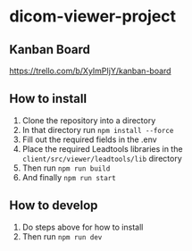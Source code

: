 # dicom-viewer-project

## Kanban Board
https://trello.com/b/XyImPIjY/kanban-board

## How to install
1. Clone the repository into a directory
2. In that directory run `npm install --force`
3. Fill out the required fields in the .env
4. Place the required Leadtools libraries in the `client/src/viewer/leadtools/lib` directory
5. Then run `npm run build`
6. And finally `npm run start`

## How to develop
1. Do steps above for how to install
2. Then run `npm run dev`